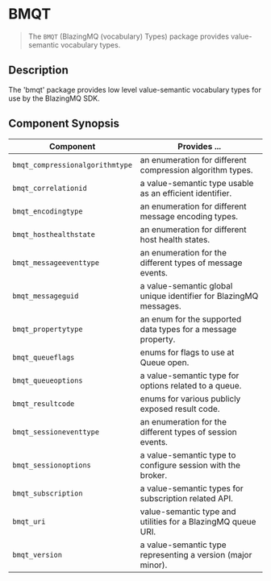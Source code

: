 BMQT
====
> The `BMQT` (BlazingMQ (vocabulary) Types) package provides value-semantic
> vocabulary types.


Description
-----------
The 'bmqt' package provides low level value-semantic vocabulary types for use by
the BlazingMQ SDK.


Component Synopsis
------------------
Component                       | Provides ...
--------------------------------|-----------------------------------------------------------
`bmqt_compressionalgorithmtype` | an enumeration for different compression algorithm types.
`bmqt_correlationid`            | a value-semantic type usable as an efficient identifier.
`bmqt_encodingtype`             | an enumeration for different message encoding types.
`bmqt_hosthealthstate`          | an enumeration for different host health states.
`bmqt_messageeventtype`         | an enumeration for the different types of message events.
`bmqt_messageguid`              | a value-semantic global unique identifier for BlazingMQ messages.
`bmqt_propertytype`             | an enum for the supported data types for a message property.
`bmqt_queueflags`               | enums for flags to use at Queue open.
`bmqt_queueoptions`             | a value-semantic type for options related to a queue.
`bmqt_resultcode`               | enums for various publicly exposed result code.
`bmqt_sessioneventtype`         | an enumeration for the different types of session events.
`bmqt_sessionoptions`           | a value-semantic type to configure session with the broker.
`bmqt_subscription`             | a value-semantic types for subscription related API.
`bmqt_uri`                      | value-semantic type and utilities for a BlazingMQ queue URI.
`bmqt_version`                  | a value-semantic type representing a version (major minor).
